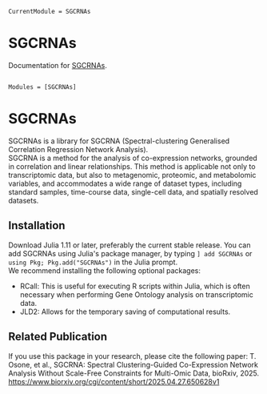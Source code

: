 ```@meta
CurrentModule = SGCRNAs
```

# SGCRNAs

Documentation for [SGCRNAs](https://github.com/C37H41N2O6/SGCRNAs.jl).

```@index
```

```@autodocs
Modules = [SGCRNAs]
```

# SGCRNAs
SGCRNAs is a library for SGCRNA (Spectral-clustering Generalised Correlation Regression Network Analysis).  
SGCRNA is a method for the analysis of co-expression networks, grounded in correlation and linear relationships. This method is applicable not only to transcriptomic data, but also to metagenomic, proteomic, and metabolomic variables, and accommodates a wide range of dataset types, including standard samples, time-course data, single-cell data, and spatially resolved datasets.

## Installation
Download Julia 1.11 or later, preferably the current stable release. You can add SGCRNAs using Julia's package manager, by typing `] add SGCRNAs` or `using Pkg; Pkg.add("SGCRNAs")` in the Julia prompt.  
We recommend installing the following optional packages:
- RCall: This is useful for executing R scripts within Julia, which is often necessary when performing Gene Ontology analysis on transcriptomic data.
- JLD2: Allows for the temporary saving of computational results.

## Related Publication
If you use this package in your research, please cite the following paper: T. Osone, et al., SGCRNA: Spectral Clustering-Guided Co-Expression Network Analysis Without Scale-Free Constraints for Multi-Omic Data, bioRxiv, 2025. https://www.biorxiv.org/cgi/content/short/2025.04.27.650628v1